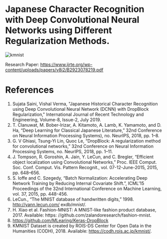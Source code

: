 # Japanese Character Recognition with Deep Convolutional Neural Networks using Different Regularization Methods.
![kmnist](https://user-images.githubusercontent.com/47734496/60606296-b794f480-9dd8-11e9-97fe-e5cb9ed2cd75.png)

Research Paper: https://www.ijrte.org/wp-content/uploads/papers/v8i2/B2923078219.pdf

# References
1. Sujata Saini, Vishal Verma, "Japanese Historical Character Recognition using Deep Convolutional Neural Network (DCNN) with DropBlock Regularization," International Journal of Recent Technology and Engineering, Volume-8, Issue-2, July 2019.
2. T. Clanuwat, M. Bober-Irizar, A. Kitamoto, A. Lamb, K. Yamamoto, and D. Ha, “Deep Learning for Classical Japanese Literature,” 32nd Conference on Neural Information Processing Systems), no. NeurIPS, 2018, pp. 1–8.
3. G. V Ghiasi, Tsung-Yi Lin, Quoc Le, “DropBlock: A regularization method for convolutional networks,” 32nd Conference on Neural Information Processing Systems, no. NeurIPS, 2018, pp. 1–11.
4. J. Tompson, R. Goroshin, A. Jain, Y. LeCun, and C. Bregler, “Efficient object localization using Convolutional Networks,” Proc. IEEE Comput. Soc. Conf. Comput. Vis. Pattern Recognit., vol. 07-12-June-2015, 2015, pp. 648–656.
5. S. Ioffe and C. Szegedy, “Batch Normalization: Accelerating Deep Network Training by Reducing Internal Covariate Shift.”, ICML’15 Proceedings of the 32nd International Conference on Machine Learning, vol. 37, 2015, pp. 448-456.
6. LeCun., “The MNIST database of handwritten digits,” 1998. http://yann.lecun.com/ exdb/mnist/.
7.	H. Xiao et al. Fashion-MNIST: A MNIST-like fashion product database, 2017. Available: https: //github.com/zalandoresearch/fashion-mnist.
8. https://github.com/MLearing/Keras-DropBlock
9. KMNIST Dataset is created by ROIS-DS Center for Open Data in the Humanities (CODH), 2018. Available: https://codh.rois.ac.jp/kmnist/.
